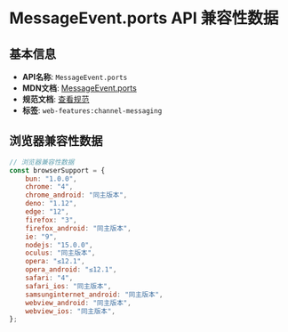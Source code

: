 # MessageEvent.ports API 兼容性数据

## 基本信息

- **API名称**: `MessageEvent.ports`
- **MDN文档**: [MessageEvent.ports](https://developer.mozilla.org/docs/Web/API/MessageEvent/ports)
- **规范文档**: [查看规范](https://html.spec.whatwg.org/multipage/comms.html#dom-messageevent-ports-dev)
- **标签**: `web-features:channel-messaging`

## 浏览器兼容性数据

```javascript
// 浏览器兼容性数据
const browserSupport = {
    bun: "1.0.0",
    chrome: "4",
    chrome_android: "同主版本",
    deno: "1.12",
    edge: "12",
    firefox: "3",
    firefox_android: "同主版本",
    ie: "9",
    nodejs: "15.0.0",
    oculus: "同主版本",
    opera: "≤12.1",
    opera_android: "≤12.1",
    safari: "4",
    safari_ios: "同主版本",
    samsunginternet_android: "同主版本",
    webview_android: "同主版本",
    webview_ios: "同主版本",
};

```

